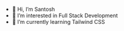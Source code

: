 - 👋 Hi, I’m Santosh
- 👀 I’m interested in Full Stack Development
- 🌱 I’m currently learning Tailwind CSS


<!---
thechampsant/thechampsant is a ✨ special ✨ repository because its `README.md` (this file) appears on your GitHub profile.
You can click the Preview link to take a look at your changes.
--->
